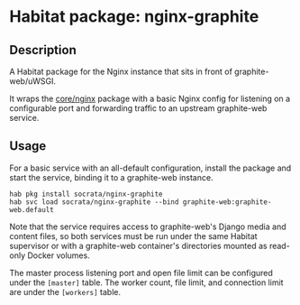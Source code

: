 # Habitat package: nginx-graphite

## Description

A Habitat package for the Nginx instance that sits in front of graphite-web/uWSGI.

It wraps the [core/nginx](https://bldr.habitat.sh/#/pkgs/core/nginx) package with a basic Nginx config for listening on a configurable port and forwarding traffic to an upstream graphite-web service.

## Usage

For a basic service with an all-default configuration, install the package and start the service, binding it to a graphite-web instance.

```shell
hab pkg install socrata/nginx-graphite
hab svc load socrata/nginx-graphite --bind graphite-web:graphite-web.default
```

Note that the service requires access to graphite-web's Django media and content files, so both services must be run under the same Habitat supervisor or with a graphite-web container's directories mounted as read-only Docker volumes.

The master process listening port and open file limit can be configured under the `[master]` table. The worker count, file limit, and connection limit are under the `[workers]` table.
